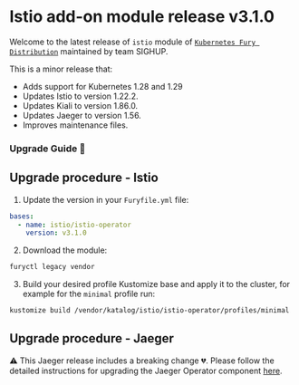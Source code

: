 # Istio add-on module release v3.1.0

Welcome to the latest release of `istio` module of [`Kubernetes Fury Distribution`](https://github.com/sighupio/fury-distribution) maintained by team SIGHUP.

This is a minor release that:

- Adds support for Kubernetes 1.28 and 1.29
- Updates Istio to version 1.22.2.
- Updates Kiali to version 1.86.0.
- Updates Jaeger to version 1.56.
- Improves maintenance files.

### Upgrade Guide 🦮

## Upgrade procedure - Istio

1. Update the version in your `Furyfile.yml` file:

```yaml
bases:
  - name: istio/istio-operator
    version: v3.1.0
```

2. Download the module:

```bash
furyctl legacy vendor
```

3. Build your desired profile Kustomize base and apply it to the cluster, for example for the `minimal` profile run:

```bash
kustomize build /vendor/katalog/istio/istio-operator/profiles/minimal | kubectl apply -f
```

## Upgrade procedure - Jaeger

⚠️ This Jaeger release includes a breaking change 💔. 
Please follow the detailed instructions for upgrading the Jaeger Operator component [here](../../katalog/istio-operator/jaeger-operator/BREAKING.md).